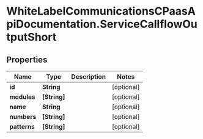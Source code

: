 # WhiteLabelCommunicationsCPaasApiDocumentation.ServiceCallflowOutputShort

## Properties

Name | Type | Description | Notes
------------ | ------------- | ------------- | -------------
**id** | **String** |  | [optional] 
**modules** | **[String]** |  | [optional] 
**name** | **String** |  | [optional] 
**numbers** | **[String]** |  | [optional] 
**patterns** | **[String]** |  | [optional] 


